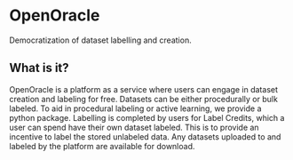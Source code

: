 # OpenOracle

Democratization of dataset labelling and creation.

## What is it?

OpenOracle is a platform as a service where users can engage in dataset creation and labeling for free. Datasets can be either procedurally or bulk labeled. To aid in procedural labeling or active learning, we provide a python package. Labelling is completed by users for Label Credits, which a user can spend have their own dataset labeled. This is to provide an incentive to label the stored unlabeled data. Any datasets uploaded to and labeled by the platform are available for download.
